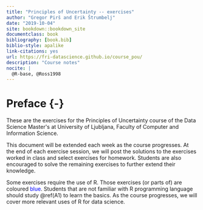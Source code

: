 ```yaml
--- 
title: "Principles of Uncertainty -- exercises"
author: "Gregor Pirš and Erik Štrumbelj"
date: "2019-10-04"
site: bookdown::bookdown_site
documentclass: book
bibliography: [book.bib]
biblio-style: apalike
link-citations: yes
url: https://fri-datascience.github.io/course_pou/
description: "Course notes"
nocite: | 
  @R-base, @Ross1998
---
```


# Preface {-}

These are the exercises for the Principles of Uncertainty course of the Data Science Master's at University of Ljubljana, Faculty of Computer and Information Science.

This document will be extended each week as the course progresses. At the end of each exercise session, we will post the solutions to the exercises worked in class and select exercises for homework. Students are also encouraged to solve the remaining exercises to further extend their knowledge.

Some exercises require the use of R. Those exercises (or parts of) are coloured <span style="color:blue">blue</span>. Students that are not familiar with R programming language should study \@ref(A1) to learn the basics. As the course progresses, we will cover more relevant uses of R for data science.
